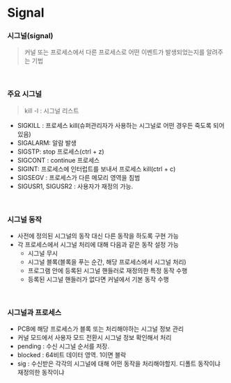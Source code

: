 # Signal

### 시그널(signal)
> 커널 또는 프로세스에서 다른 프로세스로 어떤 이벤트가 발생되었는지를 알려주는 기법

<br>

### 주요 시그널
> kill -l  : 시그널 리스트
  - SIGKILL : 프로세스 kill(슈퍼관리자가 사용하는 시그널로 어떤 경우든 죽도록 되어 있음)
  - SIGALARM: 알람 발생
  - SIGSTP: stop 프로세스(ctrl + z)
  - SIGCONT : continue 프로세스
  - SIGINT: 프로세스에 인터럽트를 보내서 프로세스 kill(ctrl + c)
  - SIGSEGV : 프로세스가 다른 메모리 영역을 침범
  - SIGUSR1, SIGUSR2 : 사용자가 재정의 가능.


<br>

### 시그널 동작
- 사전에 정의된 시그널의 동작 대신 다른 동작을 하도록 구현 가능
- 각 프로세스에서 시그널 처리에 대해 다음과 같은 동작 설정 가능
  - 시그널 무시
  - 시그널 블록(블록을 푸는 순간, 해당 프로세스에서 시그널 처리)
  - 프로그램 안에 등록된 시그널 핸들러로 재정의한 특정 동작 수행
  - 등록된 시그널 핸들러가 없다면 커널에서 기본 동작 수행

<br>

### 시그널과 프로세스
- PCB에 해당 프로세스가 블록 또는 처리해야하는 시그널 정보 관리
- 커널 모드에서 사용자 모드 전환시 시그널 정보 확인해서 처리
- pending : 수신 시그널 순서를 저장.
- blocked : 64비트 데이터 영역. 1이면 블락
- sig : 수신받은 각각의 시그널에 대해 어떤 동작을 처리해야할지. 디폴트 동작이냐 재정의한 동작이냐